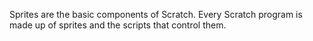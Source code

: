 Sprites are the basic components of Scratch. Every Scratch program is made up of sprites and the scripts that control them.
